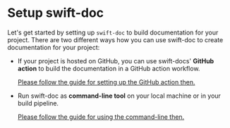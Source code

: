 # Setup swift-doc

Let's get started by setting up `swift-doc` to build documentation for your project. 
There are two different ways how you can use swift-doc 
to create documentation for your project:
- If your project is hosted on GitHub, 
  you can use swift-docs' **GitHub action** 
  to build the documentation in a GitHub action workflow.
  
  [Please follow the guide for setting up the GitHub action then.](01-github-action.md)
  
- Run swift-doc as **command-line tool** on your local machine or in your build pipeline.

  [Please follow the guide for using the command-line then.](01-command-line-tool.md)
